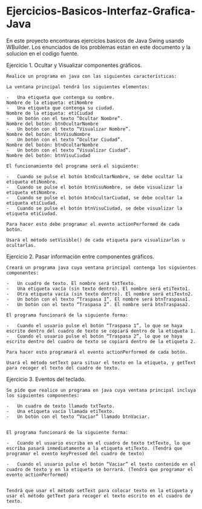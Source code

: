# Ejercicios-Basicos-Interfaz-Grafica-Java

En este proyecto encontraras ejercicios basicos de Java Swing usando WBuilder. Los enunciados de los problemas estan en este documento y la solucion en el codigo fuente.

Ejercicio 1. Ocultar y Visualizar componentes gráficos.

    Realice un programa en java con las siguientes características:

    La ventana principal tendrá los siguientes elementos:

    -	Una etiqueta que contenga su nombre. 
    Nombre de la etiqueta: etiNombre
    -	Una etiqueta que contenga su ciudad. 
    Nombre de la etiqueta: etiCiudad
    -	Un botón con el texto “Ocultar Nombre”. 
    Nombre del botón: btnOcultarNombre
    -	Un botón con el texto “Visualizar Nombre”. 
    Nombre del botón: btnVisuNombre
    -	Un botón con el texto “Ocultar Ciudad”.
    Nombre del botón: btnOcultarNombre
    -	Un botón con el texto “Visualizar Ciudad”.
    Nombre del botón: btnVisuCiudad

    El funcionamiento del programa será el siguiente:

    -	Cuando se pulse el botón btnOcultarNombre, se debe ocultar la etiqueta etiNombre.
    -	Cuando se pulse el botón btnVisuNombre, se debe visualizar la etiqueta etiNombre.
    -	Cuando se pulse el botón btnOcultarCiudad, se debe ocultar la etiqueta etiCiudad.
    -	Cuando se pulse el botón btnVisuCiudad, se debe visualizar la etiqueta etiCiudad.

    Para hacer esto debe programar el evento actionPerformed de cada botón.

    Usará el método setVisible() de cada etiqueta para visualizarlas u ocultarlas.
    
Ejercicio 2. Pasar información entre componentes gráficos.

    Creará un programa java cuya ventana principal contenga los siguientes componentes:

    -	Un cuadro de texto. El nombre será txtTexto.
    -	Una etiqueta vacía (sin texto dentro). El nombre será etiTexto1.
    -	Otra etiqueta vacía (sin texto dentro). El nombre será etiTexto2.
    -	Un botón con el texto “Traspasa 1”. El nombre será btnTraspasa1.
    -	Un botón con el texto “Traspasa 2”. El nombre será btnTraspasa2.

    El programa funcionará de la siguiente forma:

    -	Cuando el usuario pulse el botón “Traspasa 1”, lo que se haya escrito dentro del cuadro de texto se copiará dentro de la etiqueta 1.
    -	Cuando el usuario pulse el botón “Traspasa 2”, lo que se haya escrito dentro del cuadro de texto se copiará dentro de la etiqueta 2.

    Para hacer esto programará el evento actionPerformed de cada botón.

    Usará el método setText para situar el texto en la etiqueta, y getText para recoger el texto del cuadro de texto.


Ejercicio 3. Eventos del teclado.

    Se pide que realice un programa en java cuya ventana principal incluya los siguientes componentes:

    -	Un cuadro de texto llamado txtTexto.
    -	Una etiqueta vacía llamada etiTexto.
    -	Un botón con el texto “Vaciar” llamado btnVaciar.


    El programa funcionará de la siguiente forma:

    -	Cuando el usuario escriba en el cuadro de texto txtTexto, lo que escriba pasará inmediatamente a la etiqueta etiTexto. (Tendrá que programar el evento keyPressed del cuadro de texto)

    -	Cuando el usuario pulse el botón “Vaciar” el texto contenido en el cuadro de texto y en la etiqueta se borrará. (Tendrá que programar el evento actionPerformed)


    Tendrá que usar el método setText para colocar texto en la etiqueta y usar el método getText para recoger el texto escrito en el cuadro de texto.




